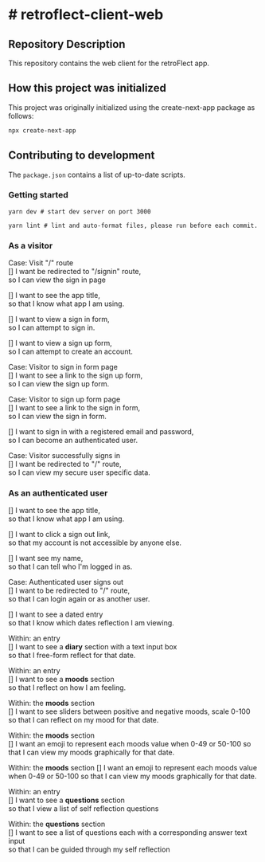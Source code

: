 # # retroflect-client-web

## Repository Description

This repository contains the web client for the retroFlect app.

## How this project was initialized

This project was originally initialized using the create-next-app package as follows:

```bash
npx create-next-app
```

## Contributing to development

The `package.json` contains a list of up-to-date scripts.

### Getting started

```
yarn dev # start dev server on port 3000

yarn lint # lint and auto-format files, please run before each commit.
```

### As a visitor

Case: Visit "/" route  
[] I want be redirected to "/signin" route,  
so I can view the sign in page

[] I want to see the app title,  
so that I know what app I am using.

[] I want to view a sign in form,  
so I can attempt to sign in.

[] I want to view a sign up form,  
so I can attempt to create an account.

Case: Visitor to sign in form page  
[] I want to see a link to the sign up form,  
so I can view the sign up form.

Case: Visitor to sign up form page  
[] I want to see a link to the sign in form,  
so I can view the sign in form.

[] I want to sign in with a registered email and password,  
so I can become an authenticated user.

Case: Visitor successfully signs in  
[] I want be redirected to "/" route,  
so I can view my secure user specific data.

### As an authenticated user

[] I want to see the app title,  
so that I know what app I am using.

[] I want to click a sign out link,  
so that my account is not accessible by anyone else.

[] I want see my name,  
so that I can tell who I'm logged in as.

Case: Authenticated user signs out  
[] I want to be redirected to "/" route,  
so that I can login again or as another user.

[] I want to see a dated entry  
so that I know which dates reflection I am viewing.

Within: an entry  
[] I want to see a **diary** section with a text input box  
so that I free-form reflect for that date.

Within: an entry  
[] I want to see a **moods** section  
so that I reflect on how I am feeling.

Within: the **moods** section  
[] I want to see sliders between positive and negative moods, scale 0-100
so that I can reflect on my mood for that date.

Within: the **moods** section  
[] I want an emoji to represent each moods value when 0-49 or 50-100
so that I can view my moods graphically for that date.

Within: the **moods** section
[] I want an emoji to represent each moods value when 0-49 or 50-100
so that I can view my moods graphically for that date.

Within: an entry  
[] I want to see a **questions** section  
so that I view a list of self reflection questions

Within: the **questions** section  
[] I want to see a list of questions each with a corresponding answer text input  
so that I can be guided through my self reflection
